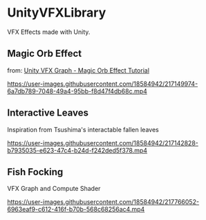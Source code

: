 # UnityVFXLibrary

VFX Effects made with Unity.

## Magic Orb Effect

from: [Unity VFX Graph - Magic Orb Effect Tutorial](https://www.youtube.com/watch?v=7bMOhNUA1bI&t=14s)

https://user-images.githubusercontent.com/18584942/217149974-6a7db789-7048-49a4-95bb-f8d47f4db68c.mp4


## Interactive Leaves

Inspiration from Tsushima's interactable fallen leaves

https://user-images.githubusercontent.com/18584942/217142828-b7935035-e623-47c4-b24d-f242ded5f378.mp4

## Fish Focking

VFX Graph and Compute Shader 

https://user-images.githubusercontent.com/18584942/217766052-6963eaf9-c612-416f-b70b-568c68256ac4.mp4
